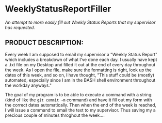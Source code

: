 # WeeklyStatusReportFiller
_An attempt to more easily fill out Weekly Status Reports that my supervisor has requested._

## PRODUCT DESCRIPTION:
Every week I am supposed to email my supervisor a "Weekly Status Report" which includes a breakdown of what I've done each day. I usually have kept a .txt file on my Desktop and filled it out at the end of every day throughout the week. As I open the file, make sure the formatting is right, look up the dates of this week, and so on, I have thought, "This stuff could be (mostly) automated, especially since I am in the BASH shell environment throughout the workday anyways." 

The goal of my program is to be able to execute a command with a string (kind of like the `git commit -m` command) and have it fill out my form with the correct dates automatically. Then when the end of the week is reached, I will issue a command to email the text to my supervisor. Thus saving my a precious couple of minutes throghout the week....
